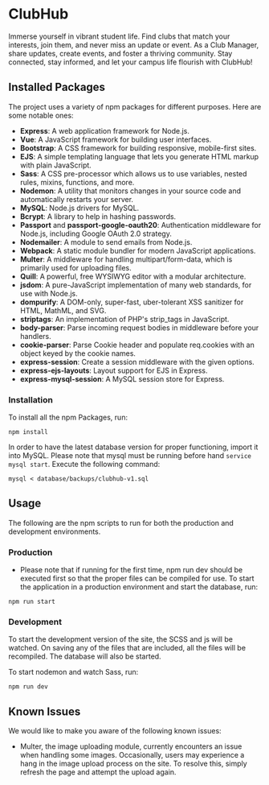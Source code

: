 # ClubHub
Immerse yourself in vibrant student life. Find clubs that match your interests, join them, and never miss an update or event. As a Club Manager, share updates, create events, and foster a thriving community. Stay connected, stay informed, and let your campus life flourish with ClubHub!

## Installed Packages
The project uses a variety of npm packages for different purposes. Here are some notable ones:

- **Express**: A web application framework for Node.js.
- **Vue**: A JavaScript framework for building user interfaces.
- **Bootstrap**: A CSS framework for building responsive, mobile-first sites.
- **EJS**: A simple templating language that lets you generate HTML markup with plain JavaScript.
- **Sass**: A CSS pre-processor which allows us to use variables, nested rules, mixins, functions, and more.
- **Nodemon**: A utility that monitors changes in your source code and automatically restarts your server.
- **MySQL**: Node.js drivers for MySQL.
- **Bcrypt**: A library to help in hashing passwords.
- **Passport** and **passport-google-oauth20**: Authentication middleware for Node.js, including Google OAuth 2.0 strategy.
- **Nodemailer**: A module to send emails from Node.js.
- **Webpack**: A static module bundler for modern JavaScript applications.
- **Multer**: A middleware for handling multipart/form-data, which is primarily used for uploading files.
- **Quill**: A powerful, free WYSIWYG editor with a modular architecture.
- **jsdom**: A pure-JavaScript implementation of many web standards, for use with Node.js.
- **dompurify**: A DOM-only, super-fast, uber-tolerant XSS sanitizer for HTML, MathML, and SVG.
- **striptags**: An implementation of PHP's strip_tags in JavaScript.
- **body-parser**: Parse incoming request bodies in middleware before your handlers.
- **cookie-parser**: Parse Cookie header and populate req.cookies with an object keyed by the cookie names.
- **express-session**: Create a session middleware with the given options.
- **express-ejs-layouts**: Layout support for EJS in Express.
- **express-mysql-session**: A MySQL session store for Express.


### Installation

To install all the npm Packages, run:
```
npm install
```

In order to have the latest database version for proper functioning, import it into MySQL. Please note that mysql must be running before hand `service mysql start`. Execute the following command:
```
mysql < database/backups/clubhub-v1.sql
```

## Usage

The following are the npm scripts to run for both the production and development environments.

### Production
- Please note that if running for the first time, npm run dev should be executed first so that the proper files can be compiled for use.
To start the application in a production environment and start the database, run:
```
npm run start
```

### Development

To start the development version of the site, the SCSS and js will be watched. On saving any of the files that are included, all the files will be recompiled. The database will also be started.

To start nodemon and watch Sass, run:

```
npm run dev
```

## Known Issues
We would like to make you aware of the following known issues:

- Multer, the image uploading module, currently encounters an issue when handling some images. Occasionally, users may experience a hang in the image upload process on the site. To resolve this, simply refresh the page and attempt the upload again.

